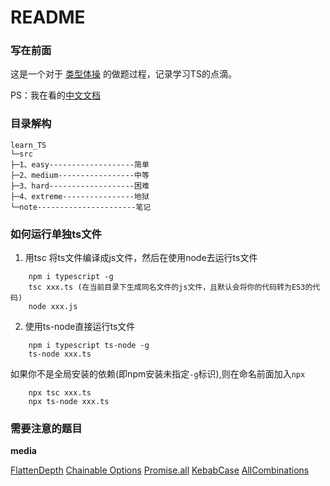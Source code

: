 # README

### 写在前面
这是一个对于 [类型体操](https://github.com/type-challenges/type-challenges) 的做题过程，记录学习TS的点滴。

PS：我在看的[中文文档](http://ts.yayujs.com/learn-typescript/handbook/MoreOnFunctions.html)

### 目录解构
```
learn_TS
└─src
├─1、easy-------------------简单
├─2、medium-----------------中等
├─3、hard-------------------困难
├─4、extreme----------------地狱
└─note----------------------笔记
```

### 如何运行单独ts文件
1. 用tsc 将ts文件编译成js文件，然后在使用node去运行ts文件
```
    npm i typescript -g
    tsc xxx.ts (在当前目录下生成同名文件的js文件，且默认会将你的代码转为ES3的代码) 
    node xxx.js
```
2. 使用ts-node直接运行ts文件
```
    npm i typescript ts-node -g
    ts-node xxx.ts
```
如果你不是全局安装的依赖(即npm安装未指定`-g`标识),则在命名前面加入`npx`
```
    npx tsc xxx.ts 
    npx ts-node xxx.ts
```
### 需要注意的题目
**media**

[FlattenDepth](https://github.com/type-challenges/type-challenges/blob/master/questions/3243-medium-flattendepth/README.md)
[Chainable Options](https://github.com/type-challenges/type-challenges/blob/master/questions/12-medium-chainable-options/README.md)
[Promise.all](https://github.com/type-challenges/type-challenges/blob/master/questions/20-medium-promise-all/README.md)
[KebabCase](https://github.com/type-challenges/type-challenges/blob/master/questions/612-medium-kebabcase/README.md)
[AllCombinations](https://github.com/type-challenges/type-challenges/blob/master/questions/4260-medium-nomiwase/README.md)














